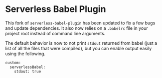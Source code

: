 # Serverless Babel Plugin

This fork of `serverless-babel-plugin` has been updated to fix a few bugs and update dependencies. It also now relies on a `.babelrc` file in your project root instead of command line arguments.

The default behavior is now to not print `stdout` returned from babel (just a list of all the files that were compiled), but you can enable output easily using the following.

```
custom:
  serverlessBabel:
    stdout: true
```
